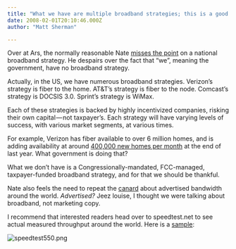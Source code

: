 ```yaml
---
title: "What we have are multiple broadband strategies; this is a good thing"
date: 2008-02-01T20:10:46.000Z
author: "Matt Sherman"

---
```


Over at Ars, the normally reasonable Nate [misses the point](http://arstechnica.com/news.ars/post/20080131-we-have-a-broadband-strategy-bush-administration-says-yes.html) on a national broadband strategy. He despairs over the fact that “we”, meaning the government, have no broadband strategy.

Actually, in the US, we have numerous broadband strategies. Verizon’s strategy is fiber to the home. AT&amp;T’s strategy is fiber to the node. Comcast’s strategy is DOCSIS 3.0. Sprint’s strategy is WiMax.

Each of these strategies is backed by highly incentivized companies, risking their own capital — not taxpayer’s. Each strategy will have varying levels of success, with various market segments, at various times.

For example, Verizon has fiber available to over 6 million homes, and is adding availability at around [400,000 new homes per month](http://www.cable360.net/wireless/21832.html) at the end of last year. What government is doing that?

What we don’t have is a Congressionally-mandated, FCC-managed, taxpayer-funded broadband strategy, and for that we should be thankful.

Nate also feels the need to repeat the [canard](http://arstechnica.com/news.ars/post/20080131-fixing-us-broadband-100-billion-for-fiber-to-every-home.html) about advertised bandwidth around the world. _Advertised?_ Jeez louise, I thought we were talking about broadband, not marketing copy.

I recommend that interested readers head over to speedtest.net to see actual measured throughput around the world. Here is a [sample](http://speedtest.net/global.php):


![speedtest550.png](http://richvsreach.files.wordpress.com/2008/02/speedtest550.png)
